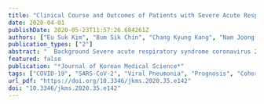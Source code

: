 ```yaml
---
title: "Clinical Course and Outcomes of Patients with Severe Acute Respiratory Syndrome Coronavirus 2 Infection: a Preliminary Report of the First 28 Patients from the Korean Cohort Study on COVID-19"
date: 2020-04-01
publishDate: 2020-05-23T11:57:26.684261Z
authors: ["Eu Suk Kim", "Bum Sik Chin", "Chang Kyung Kang", "Nam Joong Kim", "Yu Min Kang", "Jae-Phil Choi", "Dong Hyun Oh", "Jeong-Han Kim", "Boram Koh", "Seong Eun Kim", "Na Ra Yun", "Jae-Hoon Lee", "Jin Yong Kim", "Yeonjae Kim", "Ji Hwan Bang", "Kyoung-Ho Song", "Hong Bin Kim", "Ki-hyun Chung", "Myoung-don Oh"]
publication_types: ["2"]
abstract: "  Background Severe acute respiratory syndrome coronavirus 2 (SARS-CoV-2)-infected pneumonia emerged in Wuhan, China in December 2019. In this retrospective multicenter study, we investigated the clinical course and outcomes of novel coronavirus disease 2019 (COVID-19) from early cases in Republic of Korea.   Methods All of the cases confirmed by real time polymerase chain reaction were enrolled from the 1st to the 28th patient nationwide. Clinical data were collected and analyzed for changes in clinical severity including laboratory, radiological, and virologic dynamics during the progression of illness.   Results The median age was 40 years (range, 20–73 years) and 15 (53.6%) patients were male. The most common symptoms were cough (28.6%) and sore throat (28.6%), followed by fever (25.0%). Diarrhea was not common (10.7%). Two patients had no symptoms. Initial chest X-ray (CXR) showed infiltration in 46.4% of the patients, but computed tomography scan confirmed pneumonia in 88.9% (16/18) of the patients. Six patients (21.4%) required supplemental oxygen therapy, but no one needed mechanical ventilation. Lymphopenia was more common in severe cases. Higher level of C-reactive protein and worsening of chest radiographic score was observed during the 5–7 day period after symptom onset. Viral shedding was high from day 1 of illness, especially from the upper respiratory tract (URT).   Conclusion The prodromal symptoms of COVID-19 were mild and most patients did not have limitations of daily activity. Viral shedding from URT was high from the prodromal phase. Radiological pneumonia was common from the early days of illness, but it was frequently not evident in simple CXR. These findings could be plausible explanations for the easy and rapid spread of SARS-CoV-2 in the community.  "
featured: false
publication: "*Journal of Korean Medical Science*"
tags: ["COVID-19", "SARS-CoV-2", "Viral Pneumonia", "Prognosis", "Cohort Study", "Republic of Korea"]
url_pdf: "https://doi.org/10.3346/jkms.2020.35.e142"
doi: "10.3346/jkms.2020.35.e142"
---
```


